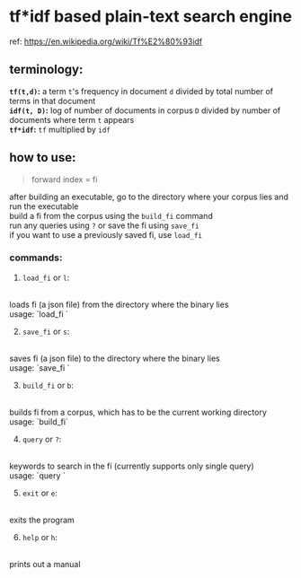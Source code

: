 # tf*idf based plain-text search engine
ref: https://en.wikipedia.org/wiki/Tf%E2%80%93idf

## terminology:
<b>`tf(t,d)`:</b> a term `t`'s frequency in document `d` divided by total number of terms in that document
<br>
<b>`idf(t, D)`:</b> log of number of documents in corpus `D` divided by number of documents where term `t` appears
<br>
<b>`tf*idf`:</b> `tf` multiplied by `idf`

## how to use:
> forward index = fi


after building an executable, go to the directory where your corpus lies and run the executable
<br>
build a fi from the corpus using the `build_fi` command
<br>
run any queries using `?` or save the fi using `save_fi`
<br>
if you want to use a previously saved fi, use `load_fi`

### commands:
1. `load_fi` or `l`:
<br>
loads fi (a json file) from the directory where the binary lies
<br>
usage: `load_fi <filename>`

2. `save_fi` or `s`:
<br>
saves fi (a json file) to the directory where the binary lies
<br>
usage: `save_fi <filename>`

3. `build_fi` or `b`:
<br>
builds fi from a corpus, which has to be the current working directory
<br>
usage: `build_fi`

4. `query` or `?`:
<br>
keywords to search in the fi (currently supports only single query)
<br>
usage: `query <query>`

5. `exit` or `e`:
<br>
exits the program

6. `help` or `h`:
<br>
prints out a manual